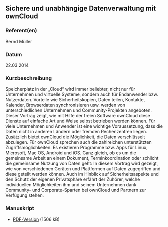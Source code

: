 
 
## Sichere und unabhängige Datenverwaltung mit ownCloud


### Referent(en)
 Bernd Müller

### Datum
 22.03.2014

### Kurzbeschreibung
Speicherplatz in der &#8222;Cloud&#8220; wird immer beliebter, nicht nur für Unternehmen und virtuelle Systeme, sondern auch für Endanwender bzw. Nutzerdaten. Vorteile wie Sicherheitskopien, Daten teilen, Kontakte, Kalender, Browserdaten synchronisieren usw. werden von unterschiedlichen Unternehmen und Community-Projekten angeboten.
Dieser Vortrag zeigt, wie mit Hilfe der freien Software ownCloud diese Dienste auf einfache Art und Weise selbst betrieben werden können. Für viele Unternehmen und Anwender ist eine wichtige Voraussetzung, dass die Daten nicht in anderen Ländern oder fremden Rechenzentren liegen. Zusätzlich bietet ownCloud die Möglichkeit, die Daten verschlüsselt abzulegen.
Für ownCloud sprechen auch die zahlreichen unterstützten Zugriffsmöglichkeiten. Es existieren Programme bzw. Apps für Linux, Microsoft, Mac OS, Android und iOS. Ganz gleich, ob es um die gemeinsame Arbeit an einem Dokument, Terminkoordination oder schlicht die gemeinsame Nutzung von Daten geht: In diesem Vortrag wird gezeigt, wie von verschiedenen Geräten und Plattformen auf Daten zugegriffen und diese geteilt werden können. Auch im Hinblick auf Sicherheitsaspekte und den Schutz der eigenen Privatsphäre erfährt der Zuhörer, welche individuellen Möglichkeiten ihm und seinem Unternehmen dank Community- und Corporate-Sparten bei ownCloud und Partnern zur Verfügung stehen.

### Manuskript

          
* [PDF-Version](/download/Vortraege/ownCloud_II_LIT_2014.pdf) (1506 kB)
                 
      
  

